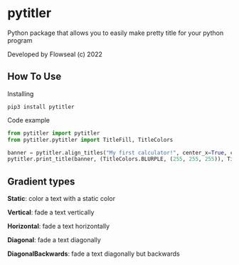 # pytitler

Python package that allows you to easily make pretty title for your python program

Developed by Flowseal (c) 2022

## How To Use

Installing
```
pip3 install pytitler
```

Code example
```python
from pytitler import pytitler
from pytitler.pytitler import TitleFill, TitleColors

banner = pytitler.align_titles("My first calculator!", center_x=True, center_y=True)
pytitler.print_title(banner, (TitleColors.BLURPLE, (255, 255, 255)), TitleFill.HORIZONTAL)
```

## Gradient types
**Static**: color a text with a static color

**Vertical**: fade a text vertically

**Horizontal**: fade a text horizontally

**Diagonal**: fade a text diagonally

**DiagonalBackwards**: fade a text diagonally but backwards